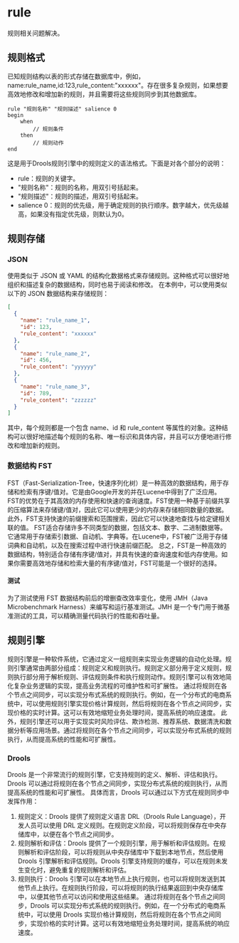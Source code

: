 # rule
规则相关问题解决。

## 规则格式
已知规则结构以表的形式存储在数据库中，例如，name:rule_name,id:123,rule_content:"xxxxxx"。存在很多复杂规则，如果想要高效地修改和增加新的规则，并且需要将这些规则同步到其他数据库。
```
rule "规则名称" "规则描述" salience 0
begin
    when
        // 规则条件
    then
        // 规则动作
end
```
这是用于Drools规则引擎中的规则定义的语法格式。下面是对各个部分的说明：
- rule：规则的关键字。
- "规则名称"：规则的名称，用双引号括起来。
- "规则描述"：规则的描述，用双引号括起来。
- salience 0：规则的优先级，用于确定规则的执行顺序。数字越大，优先级越高，如果没有指定优先级，则默认为0。

## 规则存储
### JSON
使用类似于 JSON 或 YAML 的结构化数据格式来存储规则。这种格式可以很好地组织和描述复杂的数据结构，同时也易于阅读和修改。
在本例中，可以使用类似以下的 JSON 数据结构来存储规则：
```json
[
  {
    "name": "rule_name_1",
    "id": 123,
    "rule_content": "xxxxxx"
  },
  {
    "name": "rule_name_2",
    "id": 456,
    "rule_content": "yyyyyy"
  },
  {
    "name": "rule_name_3",
    "id": 789,
    "rule_content": "zzzzzz"
  }
]
```
其中，每个规则都是一个包含 name、id 和 rule_content 等属性的对象。这种结构可以很好地描述每个规则的名称、唯一标识和具体内容，并且可以方便地进行修改和增加新的规则。

### 数据结构 FST
FST（Fast-Serialization-Tree，快速序列化树）是一种高效的数据结构，用于存储和检索有序键/值对。它是由Google开发的并在Lucene中得到了广泛应用。
FST的优势在于其高效的内存使用和快速的查询速度。FST使用一种基于前缀共享的压缩算法来存储键/值对，因此它可以使用更少的内存来存储相同数量的数据。此外，FST支持快速的前缀搜索和范围搜索，因此它可以快速地查找与给定键相关联的值。
FST适合存储许多不同类型的数据，包括文本、数字、二进制数据等。它通常用于存储索引数据、自动机、字典等。在Lucene中，FST被广泛用于存储词典和自动机，以及在搜索过程中进行快速前缀匹配。
总之，FST是一种高效的数据结构，特别适合存储有序键/值对，并具有快速的查询速度和低内存使用。如果你需要高效地存储和检索大量的有序键/值对，FST可能是一个很好的选择。
#### 测试
为了测试使用 FST 数据结构前后的增删查改效率变化，使用 JMH（Java Microbenchmark Harness）来编写和运行基准测试。JMH 是一个专门用于微基准测试的工具，可以精确测量代码执行的性能和吞吐量。

## 规则引擎
规则引擎是一种软件系统，它通过定义一组规则来实现业务逻辑的自动化处理。规则引擎通常由两部分组成：规则定义和规则执行。规则定义部分用于定义规则，规则执行部分用于解析规则、评估规则条件和执行规则动作。规则引擎可以有效地简化复杂业务逻辑的实现，提高业务流程的可维护性和可扩展性。
通过将规则在各个节点之间同步，可以实现分布式系统的规则执行。例如，在一个分布式的电商系统中，可以使用规则引擎实现价格计算规则，然后将规则在各个节点之间同步，实现价格的实时计算。这可以有效地缩短业务处理时间，提高系统的响应速度。
此外，规则引擎还可以用于实现实时风险评估、欺诈检测、推荐系统、数据清洗和数据分析等应用场景。通过将规则在各个节点之间同步，可以实现分布式系统的规则执行，从而提高系统的性能和可扩展性。

### Drools
Drools 是一个非常流行的规则引擎，它支持规则的定义、解析、评估和执行。Drools 可以通过将规则在各个节点之间同步，实现分布式系统的规则执行，从而提高系统的性能和可扩展性。
具体而言，Drools 可以通过以下方式在规则同步中发挥作用：

1. 规则定义：Drools 提供了规则定义语言 DRL（Drools Rule Language），开发人员可以使用 DRL 定义规则。在规则定义阶段，可以将规则保存在中央存储库中，以便在各个节点之间同步。 
2. 规则解析和评估：Drools 提供了一个规则引擎，用于解析和评估规则。在规则解析和评估阶段，可以将规则从中央存储库中下载到本地节点，然后使用 Drools 引擎解析和评估规则。Drools 引擎支持规则的缓存，可以在规则未发生变化时，避免重复的规则解析和评估。 
3. 规则执行：Drools 引擎可以在本地节点上执行规则，也可以将规则发送到其他节点上执行。在规则执行阶段，可以将规则的执行结果返回到中央存储库中，以便其他节点可以访问和使用这些结果。
通过将规则在各个节点之间同步，Drools 可以实现分布式系统的规则执行。例如，在一个分布式的电商系统中，可以使用 Drools 实现价格计算规则，然后将规则在各个节点之间同步，实现价格的实时计算。这可以有效地缩短业务处理时间，提高系统的响应速度。